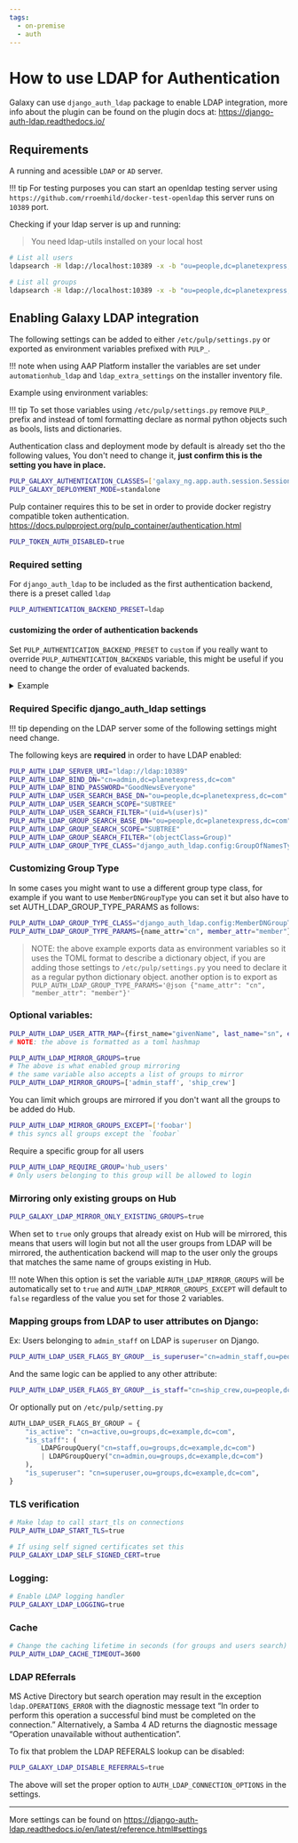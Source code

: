 ```yaml
---
tags:
  - on-premise
  - auth
---
```


# How to use LDAP for Authentication

Galaxy can use `django_auth_ldap` package to enable LDAP integration, more info about the plugin can
be found on the plugin docs at: https://django-auth-ldap.readthedocs.io/ 

## Requirements

A running and acessible `LDAP` or `AD` server.

!!! tip
    For testing purposes you can start an openldap testing server using
    `https://github.com/rroemhild/docker-test-openldap` this server runs on `10389` port.


Checking if your ldap server is up and running:

> You need ldap-utils installed on your local host

```bash
# List all users
ldapsearch -H ldap://localhost:10389 -x -b "ou=people,dc=planetexpress,dc=com" -D "cn=admin,dc=planetexpress,dc=com" -w GoodNewsEveryone "(objectClass=inetOrgPerson)"

# List all groups
ldapsearch -H ldap://localhost:10389 -x -b "ou=people,dc=planetexpress,dc=com" -D "cn=admin,dc=planetexpress,dc=com" -w GoodNewsEveryone "(objectClass=Group)"
```

## Enabling Galaxy LDAP integration


The following settings can be added to either `/etc/pulp/settings.py` or exported as environment
variables prefixed with `PULP_`.

!!! note
    when using AAP Platform installer the variables are set under `automationhub_ldap` and `ldap_extra_settings` on the installer inventory file.

Example using environment variables:

!!! tip
    To set those variables using `/etc/pulp/settings.py` remove `PULP_` prefix and instead of toml formatting
    declare as normal python objects such as bools, lists and dictionaries.


Authentication class and deployment mode by default is already set tho the following values, 
You don't need to change it, **just confirm this is the setting you have in place.**

```bash
PULP_GALAXY_AUTHENTICATION_CLASSES=['galaxy_ng.app.auth.session.SessionAuthentication','rest_framework.authentication.TokenAuthentication','rest_framework.authentication.BasicAuthentication']
PULP_GALAXY_DEPLOYMENT_MODE=standalone
```

Pulp container requires this to be set in order to provide docker registry compatible token authentication.
https://docs.pulpproject.org/pulp_container/authentication.html

```bash
PULP_TOKEN_AUTH_DISABLED=true
```

### Required setting

For `django_auth_ldap` to be included as the first authentication backend, there is a preset called
`ldap`

```bash
PULP_AUTHENTICATION_BACKEND_PRESET=ldap
```

#### customizing the order of authentication backends 

Set `PULP_AUTHENTICATION_BACKEND_PRESET` to `custom` if you really want to override `PULP_AUTHENTICATION_BACKENDS` variable, this might be useful if you need to change the order of evaluated backends.

<details>
<summary>Example</summary>


```python
AUTHENTICATION_BACKEND_PRESET='custom'
# arrange the order
AUTHENTICATION_BACKENDS=[
  "django.contrib.auth.backends.ModelBackend",
  "pulpcore.backends.ObjectRolePermissionBackend",
  "galaxy_ng.app.auth.ldap.GalaxyLDAPBackend",
]
```

</details>


### Required Specific django_auth_ldap settings

!!! tip
    depending on the LDAP server some of the following settings might need change.

The following keys are **required** in order to have LDAP enabled:

```bash
PULP_AUTH_LDAP_SERVER_URI="ldap://ldap:10389"
PULP_AUTH_LDAP_BIND_DN="cn=admin,dc=planetexpress,dc=com"
PULP_AUTH_LDAP_BIND_PASSWORD="GoodNewsEveryone"
PULP_AUTH_LDAP_USER_SEARCH_BASE_DN="ou=people,dc=planetexpress,dc=com"
PULP_AUTH_LDAP_USER_SEARCH_SCOPE="SUBTREE"
PULP_AUTH_LDAP_USER_SEARCH_FILTER="(uid=%(user)s)"
PULP_AUTH_LDAP_GROUP_SEARCH_BASE_DN="ou=people,dc=planetexpress,dc=com"
PULP_AUTH_LDAP_GROUP_SEARCH_SCOPE="SUBTREE"
PULP_AUTH_LDAP_GROUP_SEARCH_FILTER="(objectClass=Group)"
PULP_AUTH_LDAP_GROUP_TYPE_CLASS="django_auth_ldap.config:GroupOfNamesType"
```

### Customizing Group Type

In some cases you might want to use a different group type class, for example if you want to use
`MemberDNGroupType` you can set it but also have to set AUTH_LDAP_GROUP_TYPE_PARAMS as follows:

```bash
PULP_AUTH_LDAP_GROUP_TYPE_CLASS="django_auth_ldap.config:MemberDNGroupType"
PULP_AUTH_LDAP_GROUP_TYPE_PARAMS={name_attr="cn", member_attr="member"}
```

> NOTE: the above example exports data as environment variables so it uses the TOML format
> to describe a dictionary object, if you are adding those settings to `/etc/pulp/settings.py`
> you need to declare it as a regular python dictionary object.
> another option is to export as 
> `PULP_AUTH_LDAP_GROUP_TYPE_PARAMS='@json {"name_attr": "cn", "member_attr": "member"}'`

### Optional variables:

```bash
PULP_AUTH_LDAP_USER_ATTR_MAP={first_name="givenName", last_name="sn", email="mail"}
# NOTE: the above is formatted as a toml hashmap

PULP_AUTH_LDAP_MIRROR_GROUPS=true
# The above is what enabled group mirroring
# the same variable also accepts a list of groups to mirror
PULP_AUTH_LDAP_MIRROR_GROUPS=['admin_staff', 'ship_crew']
```

You can limit which groups are mirrored if you don't want all the groups to be added do Hub.

```bash
PULP_AUTH_LDAP_MIRROR_GROUPS_EXCEPT=['foobar']
# this syncs all groups except the `foobar`
```

Require a specific group for all users

```bash
PULP_AUTH_LDAP_REQUIRE_GROUP='hub_users'
# Only users belonging to this group will be allowed to login
```

### Mirroring only existing groups on Hub

```bash
PULP_GALAXY_LDAP_MIRROR_ONLY_EXISTING_GROUPS=true
```

When set to `true` only groups that already exist on Hub will be mirrored,
this means that users will login but not all the user groups from LDAP
will be mirrored, the authentication backend will map to the user only
the groups that matches the same name of groups existing in Hub.

!!! note
  When this option is set the variable `AUTH_LDAP_MIRROR_GROUPS` will
  be automatically set to `true` and `AUTH_LDAP_MIRROR_GROUPS_EXCEPT` will default
  to `false` regardless of the value you set for those 2 variables.

### Mapping groups from LDAP to user attributes on Django:

Ex: Users belonging to `admin_staff` on LDAP is `superuser` on Django.

```bash
PULP_AUTH_LDAP_USER_FLAGS_BY_GROUP__is_superuser="cn=admin_staff,ou=people,dc=planetexpress,dc=com"
```

And the same logic can be applied to any other attribute:

```bash
PULP_AUTH_LDAP_USER_FLAGS_BY_GROUP__is_staff="cn=ship_crew,ou=people,dc=planetexpress,dc=com"
```


Or optionally put on `/etc/pulp/setting.py`

```python
AUTH_LDAP_USER_FLAGS_BY_GROUP = {
    "is_active": "cn=active,ou=groups,dc=example,dc=com",
    "is_staff": (
        LDAPGroupQuery("cn=staff,ou=groups,dc=example,dc=com")
        | LDAPGroupQuery("cn=admin,ou=groups,dc=example,dc=com")
    ),
    "is_superuser": "cn=superuser,ou=groups,dc=example,dc=com",
}
```

### TLS verification

```bash
# Make ldap to call start_tls on connections
PULP_AUTH_LDAP_START_TLS=true

# If using self signed certificates set this
PULP_GALAXY_LDAP_SELF_SIGNED_CERT=true
```

### Logging:

```bash
# Enable LDAP logging handler
PULP_GALAXY_LDAP_LOGGING=true
```

### Cache

```bash
# Change the caching lifetime in seconds (for groups and users search)
PULP_AUTH_LDAP_CACHE_TIMEOUT=3600
```

### LDAP REferrals

MS Active Directory but search operation may result in the exception `ldap.OPERATIONS_ERROR` with the diagnostic message text “In order to perform this operation a successful bind must be completed on the connection.” Alternatively, a Samba 4 AD returns the diagnostic message “Operation unavailable without authentication”. 

To fix that problem the LDAP REFERALS lookup can be disabled:

```bash
PULP_GALAXY_LDAP_DISABLE_REFERRALS=true
```

The above will set the proper option to `AUTH_LDAP_CONNECTION_OPTIONS` in the settings.

---

More settings can be found on https://django-auth-ldap.readthedocs.io/en/latest/reference.html#settings

